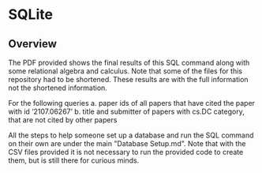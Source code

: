 # SQLite
## Overview
The PDF provided shows the final results of this SQL command along with some relational algebra and calculus. Note that some of the files for this repository had to be shortened. These results are with the full information not the shortened information. 

For the following queries
a. paper ids of all papers that have cited the paper with id ‘2107.06267’
b. title and submitter of papers with cs.DC category, that are not cited by other papers

All the steps to help someone set up a database and run the SQL command on their own are under the main "Database Setup.md". Note that with the CSV files provided it is not necessary to run the provided code to create them, but is still there for curious minds.

